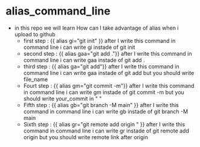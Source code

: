# alias_command_line

* in this repo we will learn How can I take advantage of alias when i upload to github 
  * first step : {{ alias gi="git init" }} after I write this command in command line i can write gi instade of git init 
  * second step : {{ alias gaa="git add ."}} after I write this command in command line i can write gaa instade of git add .
  * third step : {{ alias ga="git add"}} after I write this command in command line i can write gaa instade of git add but you should write file_name
  * Fourt step : {{ alias gm="git commit -m"}} after I write this command in command line i can write gm instade of git commit -m but you should write your_commit in " "
  * Fifth step : {{ alias gb="git branch -M main" }} after I write this command in command line i can write gb instade of git branch -M main 
  * Sixth step : {{ alias gr="git remote add origin " }} after I write this command in command line i can write gr instade of git remote add origin but you should write remote link after origin

